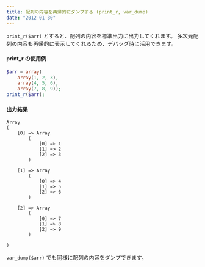```yaml
---
title: 配列の内容を再帰的にダンプする (print_r, var_dump)
date: "2012-01-30"
---
```


`print_r($arr)` とすると、配列の内容を標準出力に出力してくれます。
多次元配列の内容も再帰的に表示してくれるため、デバッグ時に活用できます。

#### print_r の使用例

~~~ php
$arr = array(
    array(1, 2, 3),
    array(4, 5, 6),
    array(7, 8, 9));
print_r($arr);
~~~

#### 出力結果

~~~
Array
(
    [0] => Array
        (
            [0] => 1
            [1] => 2
            [2] => 3
        )

    [1] => Array
        (
            [0] => 4
            [1] => 5
            [2] => 6
        )

    [2] => Array
        (
            [0] => 7
            [1] => 8
            [2] => 9
        )

)
~~~

`var_dump($arr)` でも同様に配列の内容をダンプできます。

